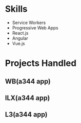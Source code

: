 # Skills
* Service Workers
* Progressive Web Apps
* React.js
* Angular
* Vue.js

# Projects Handled

## WB(a344 app)
## ILX(a344 app)
## L3(a344 app)
